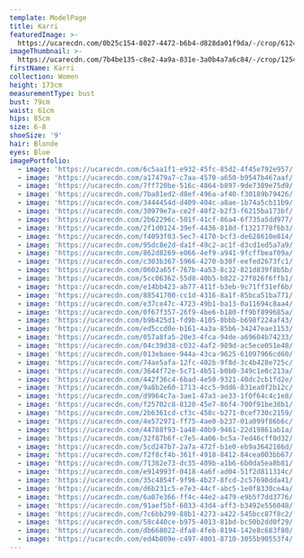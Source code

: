 ```yaml
---
template: ModelPage
title: Karri
featuredImage: >-
  https://ucarecdn.com/0b25c154-8027-4472-b6b4-d828da01f9da/-/crop/6124x2674/0,485/-/preview/
imageThumbnail: >-
  https://ucarecdn.com/7b4be135-c8e2-4a9a-831e-3a0b4a7a6c84/-/crop/1254x1443/259,123/-/preview/
firstName: Karri
collection: Women
height: 173cm
measurementType: bust
bust: 79cm
waist: 61cm
hips: 85cm
size: 6-8
shoeSize: '9'
hair: Blonde
eyes: Blue
imagePortfolio:
  - image: 'https://ucarecdn.com/6c5aa1f1-e932-45fc-85d2-4f45e792e957/'
  - image: 'https://ucarecdn.com/a17479a7-c7aa-4570-a650-b9547b467aaf/'
  - image: 'https://ucarecdn.com/7ff720be-516c-4864-b897-9de7389e75d9/'
  - image: 'https://ucarecdn.com/7ba81ed2-d8ef-496a-af40-f30189b79426/'
  - image: 'https://ucarecdn.com/3444454d-d409-404c-a8ae-1b74a5cb11b9/'
  - image: 'https://ucarecdn.com/30979e7a-ce2f-40f2-b2f3-f6215ba173bf/'
  - image: 'https://ucarecdn.com/2b62296c-501f-41cf-86a4-6f735a5dd977/'
  - image: 'https://ucarecdn.com/2f1d0124-39ef-4436-818d-f1321778f6b3/'
  - image: 'https://ucarecdn.com/f4093f03-5ec7-4170-bcf3-de628610e814/'
  - image: 'https://ucarecdn.com/95dc8e2d-da1f-49c2-ac1f-d3cd1ed5a7a9/'
  - image: 'https://ucarecdn.com/862d8269-e066-4ef9-a941-9fcffbeaf09a/'
  - image: 'https://ucarecdn.com/c303b367-5966-4270-b30f-eefed2673fc1/'
  - image: 'https://ucarecdn.com/0602a65f-767b-4a53-8c32-821d839f8b5b/'
  - image: 'https://ucarecdn.com/5cc06362-55d8-40b5-b822-27f826f6ffb1/'
  - image: 'https://ucarecdn.com/e14bb423-ab77-411f-b3eb-9c71ff31ef6b/'
  - image: 'https://ucarecdn.com/88541700-cc1d-4316-8a1f-85bca51ba771/'
  - image: 'https://ucarecdn.com/e37ce47c-4723-49b1-ba13-0a11694c8aa4/'
  - image: 'https://ucarecdn.com/0f67f357-26f9-4be6-b180-ff9bf899685a/'
  - image: 'https://ucarecdn.com/b9b425d1-fd9b-4105-8bbb-b698f224af43/'
  - image: 'https://ucarecdn.com/ed5ccd0e-b161-4a3a-85b6-34247eae1153/'
  - image: 'https://ucarecdn.com/057a8fa5-20e3-4fca-94de-a69604b74233/'
  - image: 'https://ucarecdn.com/04c39d38-c032-4af2-989d-ac5ece051e48/'
  - image: 'https://ucarecdn.com/013ebaee-944a-43ca-9625-61097966cd60/'
  - image: 'https://ucarecdn.com/74ae5afa-12fc-402b-9f8d-3c4b428e725c/'
  - image: 'https://ucarecdn.com/3644f72e-5c71-4b51-b0b0-349c1e0c213a/'
  - image: 'https://ucarecdn.com/442f36c4-6bad-4e50-9321-40dc2cb1fd2e/'
  - image: 'https://ucarecdn.com/9a8b2e60-1713-4cc5-9dd6-831ea0f2b12c/'
  - image: 'https://ucarecdn.com/d9964c7a-3ae1-47a3-ae33-1f0f64c4c1e8/'
  - image: 'https://ucarecdn.com/f25702c8-8120-45e7-86f4-700f91be38b1/'
  - image: 'https://ucarecdn.com/2b6361cd-cf3c-458c-b271-0cef730c2159/'
  - image: 'https://ucarecdn.com/4e572971-ff75-4ae0-b237-01a099f86b6c/'
  - image: 'https://ucarecdn.com/44788f93-1a48-40b9-9461-22d19861ab1a/'
  - image: 'https://ucarecdn.com/32f87b6f-c7e5-4a06-bc5a-7ed46cff0d32/'
  - image: 'https://ucarecdn.com/5cd247b7-2a7a-472f-b1e0-eb9a3642186d/'
  - image: 'https://ucarecdn.com/f2f8cf4b-361f-4918-8412-84cea003bb67/'
  - image: 'https://ucarecdn.com/71382e73-dc35-409b-a1b6-6b0da5ea8b81/'
  - image: 'https://ucarecdn.com/e914993f-0418-4a6f-ad04-51f2d811314c/'
  - image: 'https://ucarecdn.com/35c4854f-9f96-4b27-8fcd-2c57698dda41/'
  - image: 'https://ucarecdn.com/d6b231c5-e7e3-44cf-abc5-1e0f8330ce4a/'
  - image: 'https://ucarecdn.com/6a07e366-ff4c-44e2-a479-e9b5f7dd3776/'
  - image: 'https://ucarecdn.com/91aef5bf-6033-43d4-aff3-b3492e556048/'
  - image: 'https://ucarecdn.com/7c6bb299-88b1-4273-a422-545bcc87f8c2/'
  - image: 'https://ucarecdn.com/58c440ce-b975-4013-81bd-bc50b2dd0f29/'
  - image: 'https://ucarecdn.com/db668022-dfa8-4feb-8194-142e8c683f80/'
  - image: 'https://ucarecdn.com/ed4b809e-c497-4001-8710-3055b90553f4/'
---
```


